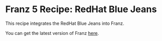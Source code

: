 # Franz 5 Recipe: RedHat Blue Jeans
This recipe integrates the RedHat Blue Jeans into Franz.

You can get the latest version of Franz [here](https://meetfranz.com/).
